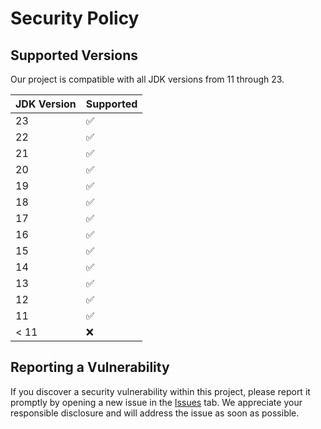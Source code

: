 # Security Policy

## Supported Versions

Our project is compatible with all JDK versions from 11 through 23.

| JDK Version | Supported          |
|-------------|--------------------|
| 23          | :white_check_mark: |
| 22          | :white_check_mark: |
| 21          | :white_check_mark: |
| 20          | :white_check_mark: |
| 19          | :white_check_mark: |
| 18          | :white_check_mark: |
| 17          | :white_check_mark: |
| 16          | :white_check_mark: |
| 15          | :white_check_mark: |
| 14          | :white_check_mark: |
| 13          | :white_check_mark: |
| 12          | :white_check_mark: |
| 11          | :white_check_mark: |
| < 11        | :x:                |

## Reporting a Vulnerability

If you discover a security vulnerability within this project, please report it promptly by opening a new issue in the [Issues](https://github.com/your-repo/issues) tab. We appreciate your responsible disclosure and will address the issue as soon as possible.
